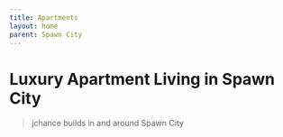 ```yaml
---
title: Apartments
layout: home
parent: Spawn City
---
```


# Luxury Apartment Living in Spawn City

> jchance builds in and around Spawn City

